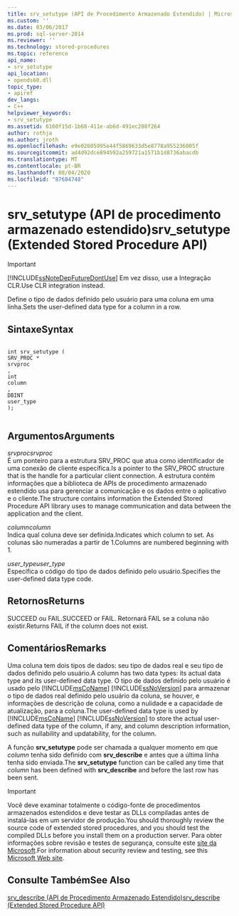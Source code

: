 ```yaml
---
title: srv_setutype (API de Procedimento Armazenado Estendido) | Microsoft Docs
ms.custom: ''
ms.date: 03/06/2017
ms.prod: sql-server-2014
ms.reviewer: ''
ms.technology: stored-procedures
ms.topic: reference
api_name:
- srv_setutype
api_location:
- opends60.dll
topic_type:
- apiref
dev_langs:
- C++
helpviewer_keywords:
- srv_setutype
ms.assetid: 6160f15d-1b68-411e-ab6d-491ec288f264
author: rothja
ms.author: jroth
ms.openlocfilehash: e9e02605995e44f5869633d5e8778a955236005f
ms.sourcegitcommit: ad4d92dce894592a259721a1571b1d8736abacdb
ms.translationtype: MT
ms.contentlocale: pt-BR
ms.lasthandoff: 08/04/2020
ms.locfileid: "87684748"
---
```

# <a name="srv_setutype-extended-stored-procedure-api"></a><span data-ttu-id="aa819-102">srv_setutype (API de procedimento armazenado estendido)</span><span class="sxs-lookup"><span data-stu-id="aa819-102">srv_setutype (Extended Stored Procedure API)</span></span>
    
> [!IMPORTANT]  
>  [!INCLUDE[ssNoteDepFutureDontUse](../../includes/ssnotedepfuturedontuse-md.md)] <span data-ttu-id="aa819-103">Em vez disso, use a Integração CLR.</span><span class="sxs-lookup"><span data-stu-id="aa819-103">Use CLR integration instead.</span></span>  
  
 <span data-ttu-id="aa819-104">Define o tipo de dados definido pelo usuário para uma coluna em uma linha.</span><span class="sxs-lookup"><span data-stu-id="aa819-104">Sets the user-defined data type for a column in a row.</span></span>  
  
## <a name="syntax"></a><span data-ttu-id="aa819-105">Sintaxe</span><span class="sxs-lookup"><span data-stu-id="aa819-105">Syntax</span></span>  
  
```  
  
int srv_setutype (  
SRV_PROC *  
srvproc  
,  
int   
column  
,   
DBINT  
user_type   
);  
  
```  
  
## <a name="arguments"></a><span data-ttu-id="aa819-106">Argumentos</span><span class="sxs-lookup"><span data-stu-id="aa819-106">Arguments</span></span>  
 <span data-ttu-id="aa819-107">*srvproc*</span><span class="sxs-lookup"><span data-stu-id="aa819-107">*srvproc*</span></span>  
 <span data-ttu-id="aa819-108">É um ponteiro para a estrutura SRV_PROC que atua como identificador de uma conexão de cliente específica.</span><span class="sxs-lookup"><span data-stu-id="aa819-108">Is a pointer to the SRV_PROC structure that is the handle for a particular client connection.</span></span> <span data-ttu-id="aa819-109">A estrutura contém informações que a biblioteca de APIs de procedimento armazenado estendido usa para gerenciar a comunicação e os dados entre o aplicativo e o cliente.</span><span class="sxs-lookup"><span data-stu-id="aa819-109">The structure contains information the Extended Stored Procedure API library uses to manage communication and data between the application and the client.</span></span>  
  
 <span data-ttu-id="aa819-110">*column*</span><span class="sxs-lookup"><span data-stu-id="aa819-110">*column*</span></span>  
 <span data-ttu-id="aa819-111">Indica qual coluna deve ser definida.</span><span class="sxs-lookup"><span data-stu-id="aa819-111">Indicates which column to set.</span></span> <span data-ttu-id="aa819-112">As colunas são numeradas a partir de 1.</span><span class="sxs-lookup"><span data-stu-id="aa819-112">Columns are numbered beginning with 1.</span></span>  
  
 <span data-ttu-id="aa819-113">*user_type*</span><span class="sxs-lookup"><span data-stu-id="aa819-113">*user_type*</span></span>  
 <span data-ttu-id="aa819-114">Especifica o código do tipo de dados definido pelo usuário.</span><span class="sxs-lookup"><span data-stu-id="aa819-114">Specifies the user-defined data type code.</span></span>  
  
## <a name="returns"></a><span data-ttu-id="aa819-115">Retornos</span><span class="sxs-lookup"><span data-stu-id="aa819-115">Returns</span></span>  
 <span data-ttu-id="aa819-116">SUCCEED ou FAIL.</span><span class="sxs-lookup"><span data-stu-id="aa819-116">SUCCEED or FAIL.</span></span> <span data-ttu-id="aa819-117">Retornará FAIL se a coluna não existir.</span><span class="sxs-lookup"><span data-stu-id="aa819-117">Returns FAIL if the column does not exist.</span></span>  
  
## <a name="remarks"></a><span data-ttu-id="aa819-118">Comentários</span><span class="sxs-lookup"><span data-stu-id="aa819-118">Remarks</span></span>  
 <span data-ttu-id="aa819-119">Uma coluna tem dois tipos de dados: seu tipo de dados real e seu tipo de dados definido pelo usuário.</span><span class="sxs-lookup"><span data-stu-id="aa819-119">A column has two data types: its actual data type and its user-defined data type.</span></span> <span data-ttu-id="aa819-120">O tipo de dados definido pelo usuário é usado pelo [!INCLUDE[msCoName](../../includes/msconame-md.md)] [!INCLUDE[ssNoVersion](../../includes/ssnoversion-md.md)] para armazenar o tipo de dados real definido pelo usuário da coluna, se houver, e informações de descrição de coluna, como a nulidade e a capacidade de atualização, para a coluna.</span><span class="sxs-lookup"><span data-stu-id="aa819-120">The user-defined data type is used by [!INCLUDE[msCoName](../../includes/msconame-md.md)] [!INCLUDE[ssNoVersion](../../includes/ssnoversion-md.md)] to store the actual user-defined data type of the column, if any, and column description information, such as nullability and updatability, for the column.</span></span>  
  
 <span data-ttu-id="aa819-121">A função **srv_setutype** pode ser chamada a qualquer momento em que *column* tenha sido definido com **srv_describe** e antes que a última linha tenha sido enviada.</span><span class="sxs-lookup"><span data-stu-id="aa819-121">The **srv_setutype** function can be called any time that *column* has been defined with **srv_describe** and before the last row has been sent.</span></span>  
  
> [!IMPORTANT]  
>  <span data-ttu-id="aa819-122">Você deve examinar totalmente o código-fonte de procedimentos armazenados estendidos e deve testar as DLLs compiladas antes de instalá-las em um servidor de produção.</span><span class="sxs-lookup"><span data-stu-id="aa819-122">You should thoroughly review the source code of extended stored procedures, and you should test the compiled DLLs before you install them on a production server.</span></span> <span data-ttu-id="aa819-123">Para obter informações sobre revisão e testes de segurança, consulte este [site da Microsoft](https://go.microsoft.com/fwlink/?LinkID=54761&amp;clcid=0x409https://msdn.microsoft.com/security/).</span><span class="sxs-lookup"><span data-stu-id="aa819-123">For information about security review and testing, see this [Microsoft Web site](https://go.microsoft.com/fwlink/?LinkID=54761&amp;clcid=0x409https://msdn.microsoft.com/security/).</span></span>  
  
## <a name="see-also"></a><span data-ttu-id="aa819-124">Consulte Também</span><span class="sxs-lookup"><span data-stu-id="aa819-124">See Also</span></span>  
 [<span data-ttu-id="aa819-125">srv_describe &#40;API de Procedimento Armazenado Estendido&#41;</span><span class="sxs-lookup"><span data-stu-id="aa819-125">srv_describe &#40;Extended Stored Procedure API&#41;</span></span>](srv-describe-extended-stored-procedure-api.md)  
  
  
